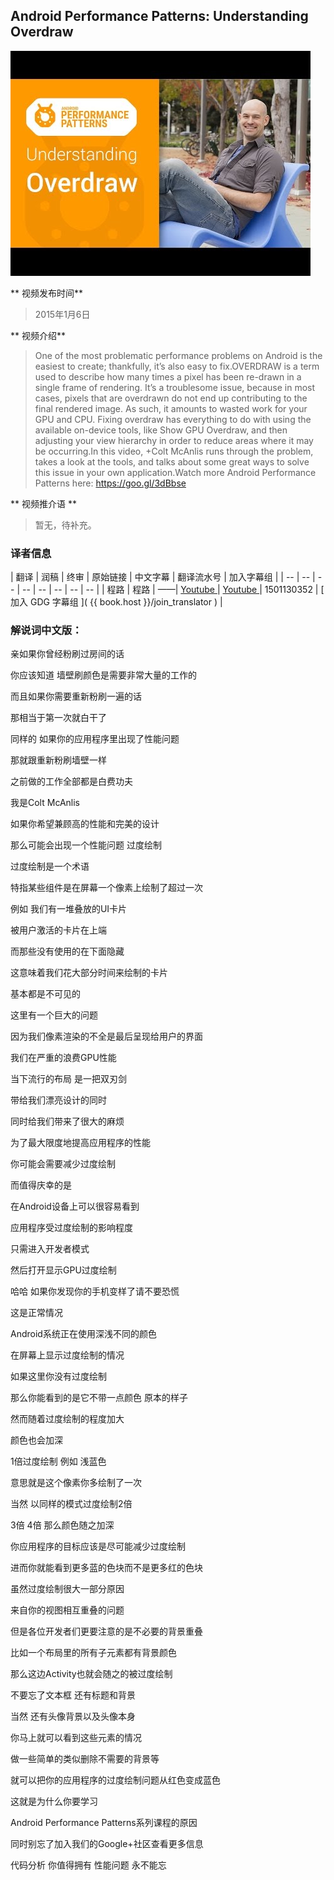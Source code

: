 
## Android Performance Patterns: Understanding Overdraw

![video_screenshot](images/T52v50r-JfE.jpg)

** 视频发布时间**
 
> 2015年1月6日

** 视频介绍**

> One of the most problematic performance problems on Android is the easiest to create; thankfully, it’s also easy to fix.OVERDRAW is a term used to describe how many times a pixel has been re-drawn in a single frame of rendering. It’s a troublesome issue, because in most cases, pixels that are overdrawn do not end up contributing to the final rendered image. As such, it amounts to wasted work for your GPU and CPU. Fixing overdraw has everything to do with using the available on-device tools, like Show GPU Overdraw, and then adjusting your view hierarchy in order to reduce areas where it may be occurring.In this video, +Colt McAnlis runs through the problem, takes a look at the tools, and talks about some great ways to solve this issue in your own application.Watch more Android Performance Patterns here: https://goo.gl/3dBbse

** 视频推介语 **

>  暂无，待补充。


### 译者信息

| 翻译 | 润稿 | 终审 | 原始链接 | 中文字幕 |  翻译流水号  |  加入字幕组  |
| -- | -- | -- | -- | -- |  -- | -- | -- |
| 程路 | 程路 | ——| [ Youtube ]( https://www.youtube.com/watch?v=T52v50r-JfE )  |  [ Youtube ]( https://www.youtube.com/watch?v=T52v50r-JfE ) | 1501130352 | [ 加入 GDG 字幕组 ]( {{ book.host }}/join_translator )  |



### 解说词中文版：

亲如果你曾经粉刷过房间的话

你应该知道  墙壁刷颜色是需要非常大量的工作的

而且如果你需要重新粉刷一遍的话

那相当于第一次就白干了

同样的  如果你的应用程序里出现了性能问题

那就跟重新粉刷墙壁一样

之前做的工作全部都是白费功夫

我是Colt McAnlis

如果你希望兼顾高的性能和完美的设计

那么可能会出现一个性能问题  过度绘制

过度绘制是一个术语

特指某些组件是在屏幕一个像素上绘制了超过一次

例如  我们有一堆叠放的UI卡片

被用户激活的卡片在上端

而那些没有使用的在下面隐藏

这意味着我们花大部分时间来绘制的卡片

基本都是不可见的

这里有一个巨大的问题

因为我们像素渲染的不全是最后呈现给用户的界面

我们在严重的浪费GPU性能

当下流行的布局  是一把双刃剑

带给我们漂亮设计的同时

同时给我们带来了很大的麻烦

为了最大限度地提高应用程序的性能

你可能会需要减少过度绘制

而值得庆幸的是

在Android设备上可以很容易看到

应用程序受过度绘制的影响程度

只需进入开发者模式

然后打开显示GPU过度绘制

哈哈  如果你发现你的手机变样了请不要恐慌

这是正常情况

Android系统正在使用深浅不同的颜色

在屏幕上显示过度绘制的情况

如果这里你没有过度绘制

那么你能看到的是它不带一点颜色  原本的样子

然而随着过度绘制的程度加大

颜色也会加深

1倍过度绘制  例如  浅蓝色

意思就是这个像素你多绘制了一次

当然  以同样的模式过度绘制2倍

3倍  4倍  那么颜色随之加深

你应用程序的目标应该是尽可能减少过度绘制

进而你就能看到更多蓝的色块而不是更多红的色块

虽然过度绘制很大一部分原因

来自你的视图相互重叠的问题

但是各位开发者们更要注意的是不必要的背景重叠

比如一个布局里的所有子元素都有背景颜色

那么这边Activity也就会随之的被过度绘制

不要忘了文本框  还有标题和背景

当然  还有头像背景以及头像本身

你马上就可以看到这些元素的情况

做一些简单的类似删除不需要的背景等

就可以把你的应用程序的过度绘制问题从红色变成蓝色

这就是为什么你要学习

Android Performance Patterns系列课程的原因

同时别忘了加入我们的Google+社区查看更多信息

代码分析  你值得拥有  性能问题  永不能忘




